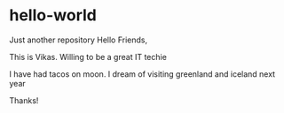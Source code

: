 # hello-world
Just another repository
Hello Friends,

This is Vikas. Willing to be a great IT techie

I have had tacos on moon. I dream of visiting greenland and iceland next year

Thanks!
